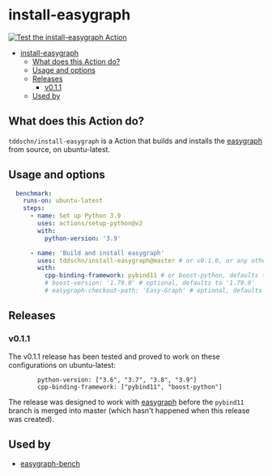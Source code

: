 # install-easygraph


[![Test the install-easygraph Action](https://github.com/tddschn/install-easygraph/actions/workflows/test.yaml/badge.svg)](https://github.com/tddschn/install-easygraph/actions/workflows/test.yaml)


- [install-easygraph](#install-easygraph)
  - [What does this Action do?](#what-does-this-action-do)
  - [Usage and options](#usage-and-options)
  - [Releases](#releases)
    - [v0.1.1](#v011)
  - [Used by](#used-by)

## What does this Action do?

`tddschn/install-easygraph` is a Action that builds and installs the [easygraph](https://github.com/easy-graph/Easy-Graph) from source, on ubuntu-latest.

## Usage and options

```yaml
  benchmark:
    runs-on: ubuntu-latest
    steps:
      - name: Set up Python 3.9
        uses: actions/setup-python@v2
        with:
          python-version: '3.9'

      - name: 'Build and install easygraph'
        uses: tddschn/install-easygraph@master # or v0.1.0, or any other ref
        with:
          cpp-binding-framework: pybind11 # or boost-python, defaults to pybind11
          # boost-version: '1.79.0' # optional, defaults to '1.79.0'
          # easygraph-checkout-path: 'Easy-Graph' # optional, defaults to 'Easy-Graph'
```

## Releases

### v0.1.1

The v0.1.1 release has been tested and proved to work on these configurations on ubuntu-latest:
```
        python-version: ["3.6", "3.7", "3.8", "3.9"]
        cpp-binding-framework: ["pybind11", "boost-python"]
```
The release was designed to work with [easygraph](https://github.com/easy-graph/Easy-Graph) before the `pybind11` branch is merged into master (which hasn't happened when this release was created).

## Used by

- [easygraph-bench](https://tddschn/easygraph-bench)
